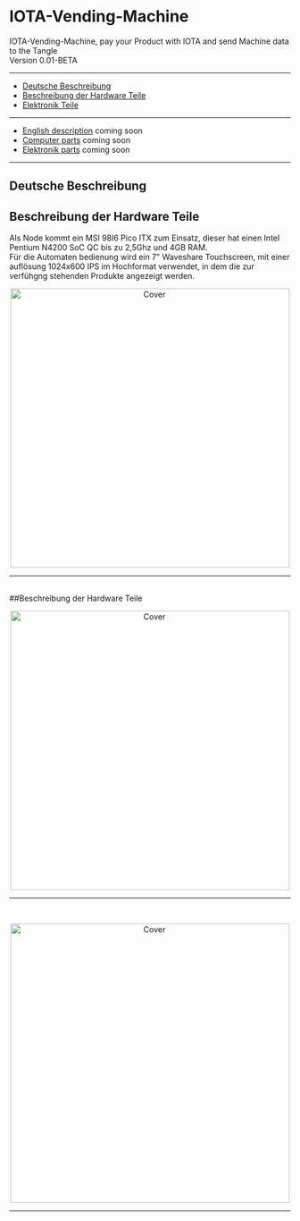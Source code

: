 # IOTA-Vending-Machine
IOTA-Vending-Machine, pay your Product with IOTA and send Machine data to the Tangle
<br>
Version 0.01-BETA 

* * *

+ [Deutsche Beschreibung](#german)
+ [Beschreibung der Hardware Teile](#PCHarware)
+ [Elektronik Teile](#Elektronikteile)
***
+ [English description](#english) coming soon
+ [Cpmputer parts](#PCHarwareparts) coming soon
+ [Elektronik parts](#Elektronikpatrs) coming soon

* * *
<a name="german"></a><h2>Deutsche Beschreibung</h2>

<a name="PCHarware"></a><h2>Beschreibung der Hardware Teile</h2>
Als Node kommt ein MSI 98I6 Pico ITX zum Einsatz, dieser hat einen Intel Pentium N4200 SoC QC bis zu 2,5Ghz und 4GB RAM.
<br>
Für die Automaten bedienung wird ein 7" Waveshare Touchscreen, mit einer auflösung 1024x600 IPS im Hochformat verwendet, in dem die zur verfühgng stehenden Produkte angezeigt werden.
<br>


<p><center><img src="https://oxinon.com/wp-content/uploads/2019/02/KomponentAll5.png" alt="Cover" width="500"></center></p>
<hr>
<br>
##<a name="Elektronikteile"></a>Beschreibung der Hardware Teile


<p><center><img src="https://oxinon.com/wp-content/uploads/2019/02/BridgeBlockDiag-1.png" alt="Cover" width="500"></center></p>
<hr>
<br>
<p><center><img src="https://oxinon.com/wp-content/uploads/2019/02/fritzing.png" alt="Cover" width="500"></center></p>
<hr>
<br>

